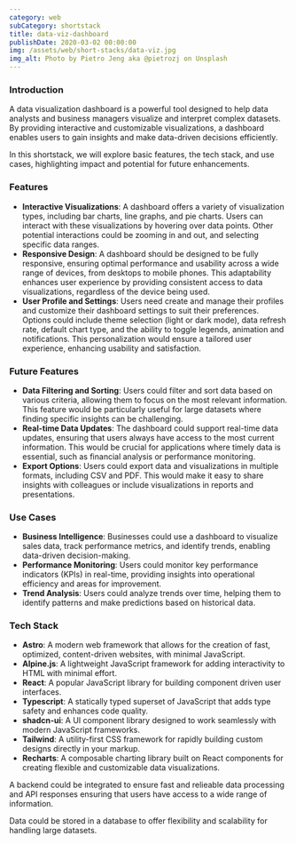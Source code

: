 ```yaml
---
category: web
subCategory: shortstack
title: data-viz-dashboard
publishDate: 2020-03-02 00:00:00
img: /assets/web/short-stacks/data-viz.jpg
img_alt: Photo by Pietro Jeng aka @pietrozj on Unsplash
---
```


### Introduction

A data visualization dashboard is a powerful tool designed to help data analysts and business managers visualize and interpret complex datasets. By providing interactive and customizable visualizations, a dashboard enables users to gain insights and make data-driven decisions efficiently.

In this shortstack, we will explore basic features, the tech stack, and use cases, highlighting impact and potential for future enhancements.

### Features

- **Interactive Visualizations**: A dashboard offers a variety of visualization types, including bar charts, line graphs, and pie charts. Users can interact with these visualizations by hovering over data points. Other potential interactions could be zooming in and out, and selecting specific data ranges.
- **Responsive Design**: A dashboard should be designed to be fully responsive, ensuring optimal performance and usability across a wide range of devices, from desktops to mobile phones. This adaptability enhances user experience by providing consistent access to data visualizations, regardless of the device being used.
- **User Profile and Settings**: Users need create and manage their profiles and customize their dashboard settings to suit their preferences. Options could include theme selection (light or dark mode), data refresh rate, default chart type, and the ability to toggle legends, animation and notifications. This personalization would ensure a tailored user experience, enhancing usability and satisfaction.

### Future Features

- **Data Filtering and Sorting**: Users could filter and sort data based on various criteria, allowing them to focus on the most relevant information. This feature would be particularly useful for large datasets where finding specific insights can be challenging.
- **Real-time Data Updates**: The dashboard could support real-time data updates, ensuring that users always have access to the most current information. This would be crucial for applications where timely data is essential, such as financial analysis or performance monitoring.
- **Export Options**: Users could export data and visualizations in multiple formats, including CSV and PDF. This would make it easy to share insights with colleagues or include visualizations in reports and presentations.

### Use Cases

- **Business Intelligence**: Businesses could use a dashboard to visualize sales data, track performance metrics, and identify trends, enabling data-driven decision-making.
- **Performance Monitoring**: Users could monitor key performance indicators (KPIs) in real-time, providing insights into operational efficiency and areas for improvement.
- **Trend Analysis**: Users could analyze trends over time, helping them to identify patterns and make predictions based on historical data.

### Tech Stack

- **Astro**: A modern web framework that allows for the creation of fast, optimized, content-driven websites, with minimal JavaScript.
- **Alpine.js**: A lightweight JavaScript framework for adding interactivity to HTML with minimal effort.
- **React**: A popular JavaScript library for building component driven user interfaces.
- **Typescript**: A statically typed superset of JavaScript that adds type safety and enhances code quality.
- **shadcn-ui**: A UI component library designed to work seamlessly with modern JavaScript frameworks.
- **Tailwind**: A utility-first CSS framework for rapidly building custom designs directly in your markup.
- **Recharts**: A composable charting library built on React components for creating flexible and customizable data visualizations.

A backend could be integrated to ensure fast and relieable data processing and API responses ensuring that users have access to a wide range of information.

Data could be stored in a database to offer flexibility and scalability for handling large datasets.
